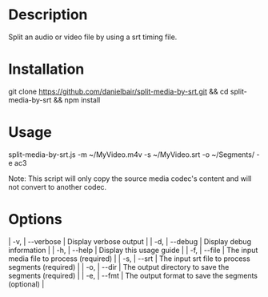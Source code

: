 # Description
Split an audio or video file by using a srt timing file.

# Installation
git clone https://github.com/danielbair/split-media-by-srt.git && cd split-media-by-srt && npm install

# Usage
split-media-by-srt.js -m ~/MyVideo.m4v -s ~/MyVideo.srt -o ~/Segments/ -e ac3 
                                                                                
Note: This script will only copy the source media codec's content and will not convert to another codec.                                                 

# Options
 | -v, | --verbose       | Display verbose output  |
 | -d, | --debug         | Display debug information  |
 | -h, | --help          | Display this usage guide  |
 | -f, | --file <file>   | The input media file to process (required)  |
 | -s, | --srt <file>    | The input srt file to process segments (required)  |
 | -o, | --dir <folder>  | The output directory to save the segments (required)  |
 | -e, | --fmt <format>  | The output format to save the segments (optional)  |

